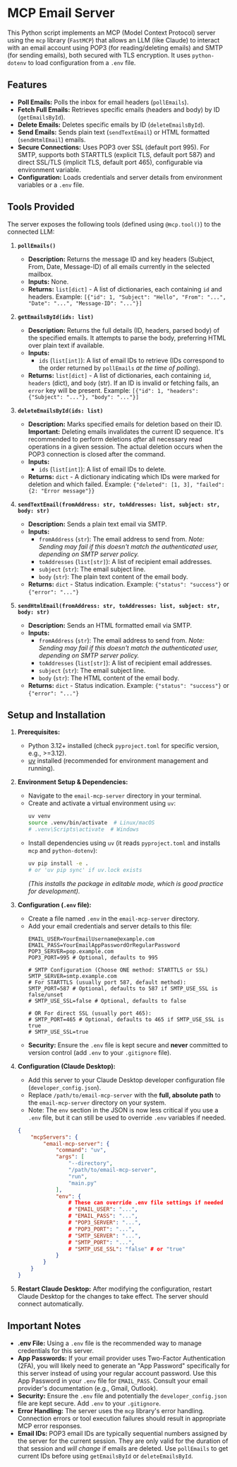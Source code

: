 # MCP Email Server

This Python script implements an MCP (Model Context Protocol) server using the `mcp` library (`FastMCP`) that allows an LLM (like Claude) to interact with an email account using POP3 (for reading/deleting emails) and SMTP (for sending emails), both secured with TLS encryption. It uses `python-dotenv` to load configuration from a `.env` file.

## Features

*   **Poll Emails:** Polls the inbox for email headers (`pollEmails`).
*   **Fetch Full Emails:** Retrieves specific emails (headers and body) by ID (`getEmailsById`).
*   **Delete Emails:** Deletes specific emails by ID (`deleteEmailsById`).
*   **Send Emails:** Sends plain text (`sendTextEmail`) or HTML formatted (`sendHtmlEmail`) emails.
*   **Secure Connections:** Uses POP3 over SSL (default port 995). For SMTP, supports both STARTTLS (explicit TLS, default port 587) and direct SSL/TLS (implicit TLS, default port 465), configurable via environment variable.
*   **Configuration:** Loads credentials and server details from environment variables or a `.env` file.

## Tools Provided

The server exposes the following tools (defined using `@mcp.tool()`) to the connected LLM:

1.  **`pollEmails()`**
    *   **Description:** Returns the message ID and key headers (Subject, From, Date, Message-ID) of all emails currently in the selected mailbox.
    *   **Inputs:** None.
    *   **Returns:** `list[dict]` - A list of dictionaries, each containing `id` and headers. Example: `[{"id": 1, "Subject": "Hello", "From": "...", "Date": "...", "Message-ID": "..."}]`

2.  **`getEmailsById(ids: list)`**
    *   **Description:** Returns the full details (ID, headers, parsed body) of the specified emails. It attempts to parse the body, preferring HTML over plain text if available.
    *   **Inputs:**
        *   `ids` (`list[int]`): A list of email IDs to retrieve (IDs correspond to the order returned by `pollEmails` *at the time of polling*).
    *   **Returns:** `list[dict]` - A list of dictionaries, each containing `id`, `headers` (dict), and `body` (str). If an ID is invalid or fetching fails, an `error` key will be present. Example: `[{"id": 1, "headers": {"Subject": "..."}, "body": "..."}]`

3.  **`deleteEmailsById(ids: list)`**
    *   **Description:** Marks specified emails for deletion based on their ID. **Important:** Deleting emails invalidates the current ID sequence. It's recommended to perform deletions *after* all necessary read operations in a given session. The actual deletion occurs when the POP3 connection is closed after the command.
    *   **Inputs:**
        *   `ids` (`list[int]`): A list of email IDs to delete.
    *   **Returns:** `dict` - A dictionary indicating which IDs were marked for deletion and which failed. Example: `{"deleted": [1, 3], "failed": {2: "Error message"}}`

4.  **`sendTextEmail(fromAddress: str, toAddresses: list, subject: str, body: str)`**
    *   **Description:** Sends a plain text email via SMTP.
    *   **Inputs:**
        *   `fromAddress` (`str`): The email address to send from. *Note: Sending may fail if this doesn't match the authenticated user, depending on SMTP server policy.*
        *   `toAddresses` (`list[str]`): A list of recipient email addresses.
        *   `subject` (`str`): The email subject line.
        *   `body` (`str`): The plain text content of the email body.
    *   **Returns:** `dict` - Status indication. Example: `{"status": "success"}` or `{"error": "..."}`

5.  **`sendHtmlEmail(fromAddress: str, toAddresses: list, subject: str, body: str)`**
    *   **Description:** Sends an HTML formatted email via SMTP.
    *   **Inputs:**
        *   `fromAddress` (`str`): The email address to send from. *Note: Sending may fail if this doesn't match the authenticated user, depending on SMTP server policy.*
        *   `toAddresses` (`list[str]`): A list of recipient email addresses.
        *   `subject` (`str`): The email subject line.
        *   `body` (`str`): The HTML content of the email body.
    *   **Returns:** `dict` - Status indication. Example: `{"status": "success"}` or `{"error": "..."}`

## Setup and Installation

1.  **Prerequisites:**
    *   Python 3.12+ installed (check `pyproject.toml` for specific version, e.g., >=3.12).
    *   [uv](https://github.com/astral-sh/uv) installed (recommended for environment management and running).

2.  **Environment Setup & Dependencies:**
    *   Navigate to the `email-mcp-server` directory in your terminal.
    *   Create and activate a virtual environment using `uv`:
        ```bash
        uv venv
        source .venv/bin/activate  # Linux/macOS
        # .venv\Scripts\activate  # Windows
        ```
    *   Install dependencies using `uv` (it reads `pyproject.toml` and installs `mcp` and `python-dotenv`):
        ```bash
        uv pip install -e .
        # or 'uv pip sync' if uv.lock exists
        ```
        *(This installs the package in editable mode, which is good practice for development).*

3.  **Configuration (`.env` file):**
    *   Create a file named `.env` in the `email-mcp-server` directory.
    *   Add your email credentials and server details to this file:
        ```dotenv
        EMAIL_USER=YourEmailUsername@example.com
        EMAIL_PASS=YourEmailAppPasswordOrRegularPassword
        POP3_SERVER=pop.example.com
        POP3_PORT=995 # Optional, defaults to 995

        # SMTP Configuration (Choose ONE method: STARTTLS or SSL)
        SMTP_SERVER=smtp.example.com
        # For STARTTLS (usually port 587, default method):
        SMTP_PORT=587 # Optional, defaults to 587 if SMTP_USE_SSL is false/unset
        # SMTP_USE_SSL=false # Optional, defaults to false

        # OR For direct SSL (usually port 465):
        # SMTP_PORT=465 # Optional, defaults to 465 if SMTP_USE_SSL is true
        # SMTP_USE_SSL=true
        ```
    *   **Security:** Ensure the `.env` file is kept secure and **never** committed to version control (add `.env` to your `.gitignore` file).

4.  **Configuration (Claude Desktop):**
    *   Add this server to your Claude Desktop developer configuration file (`developer_config.json`).
    *   Replace `/path/to/email-mcp-server` with the **full, absolute path** to the `email-mcp-server` directory on your system.
    *   Note: The `env` section in the JSON is now less critical if you use a `.env` file, but it can still be used to override `.env` variables if needed.

    ```json
    {
        "mcpServers": {
            "email-mcp-server": {
                "command": "uv",
                "args": [
                    "--directory",
                    "/path/to/email-mcp-server",
                    "run",
                    "main.py"
                ],
                "env": {
                    # These can override .env file settings if needed
                    # "EMAIL_USER": "...",
                    # "EMAIL_PASS": "...",
                    # "POP3_SERVER": "...",
                    # "POP3_PORT": "...",
                    # "SMTP_SERVER": "...",
                    # "SMTP_PORT": "...",
                    # "SMTP_USE_SSL": "false" # or "true"
                }
            }
        }
    }
    ```

5.  **Restart Claude Desktop:** After modifying the configuration, restart Claude Desktop for the changes to take effect. The server should connect automatically.

## Important Notes

*   **.env File:** Using a `.env` file is the recommended way to manage credentials for this server.
*   **App Passwords:** If your email provider uses Two-Factor Authentication (2FA), you will likely need to generate an "App Password" specifically for this server instead of using your regular account password. Use this App Password in your `.env` file for `EMAIL_PASS`. Consult your email provider's documentation (e.g., Gmail, Outlook).
*   **Security:** Ensure the `.env` file and potentially the `developer_config.json` file are kept secure. Add `.env` to your `.gitignore`.
*   **Error Handling:** The server uses the `mcp` library's error handling. Connection errors or tool execution failures should result in appropriate MCP error responses.
*   **Email IDs:** POP3 email IDs are typically sequential numbers assigned by the server for the current session. They are only valid for the duration of that session and *will change* if emails are deleted. Use `pollEmails` to get current IDs before using `getEmailsById` or `deleteEmailsById`.
